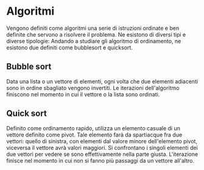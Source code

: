 # Algoritmi

Vengono definiti come algoritmi una serie di istruzioni ordinate e ben definite che servono a risolvere il problema. Ne esistono di diversi tipi e diverse tipologie:
Andando a studiare gli algoritmo di ordinamento, ne esistono due definiti come bubblesort e quicksort.

## Bubble sort
 Data una lista o un vettore di elementi, ogni volta che due elementi adiacenti sono in ordine sbagliato vengono invertiti. Le iterazioni dell'algoritmo finiscono nel momento in cui il vettore o la lista sono ordinati.

## Quick sort 

Definito come ordinamento rapido, utilizza un elemento casuale di un vettore definito come pivot. Tale elemento farà da spartiacque fra due vettori: quello di sinistra, con elementi dal valore minore dell'elemento pivot, viceversa il vettore avrà valori maggiori. Si confrontano i singoli elementi dei due vettori per vedere se sono effettivamente nella parte giusta. L'iterazione finisce nel momento in cui non si fanno più passaggi da un vettore all'altro.



